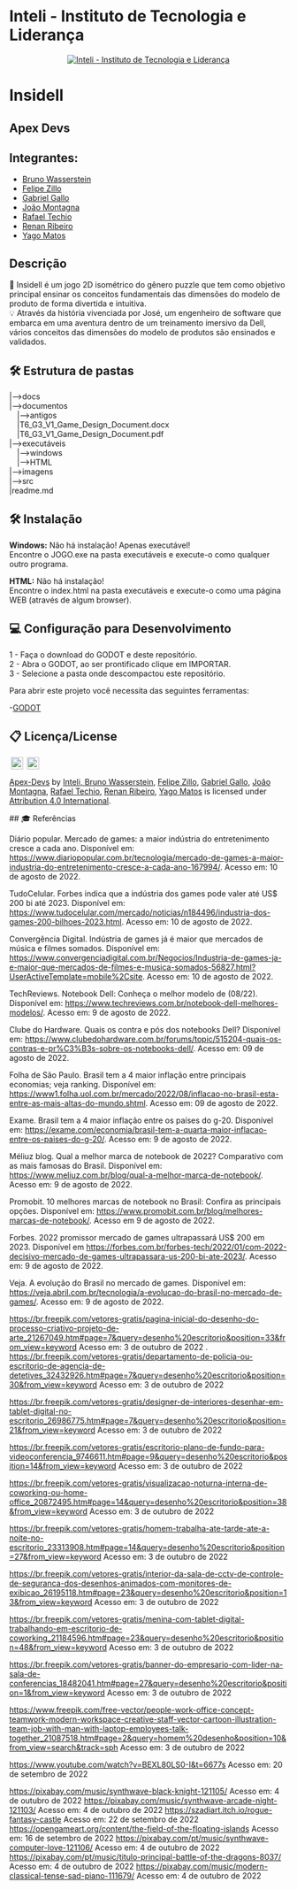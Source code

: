 # Inteli - Instituto de Tecnologia e Liderança 

<p align="center">
<a href= "https://www.inteli.edu.br/"><img src="https://www.inteli.edu.br/wp-content/uploads/2021/08/20172028/marca_1-2.png" alt="Inteli - Instituto de Tecnologia e Liderança" border="0"></a>
</p>

# Insidell

## Apex Devs

## Integrantes:
- <a href="https://www.linkedin.com/in/bruno-wasserstein-04b6b1209/">Bruno Wasserstein</a>
- <a href="https://www.linkedin.com/in/felipe-zillo-72b367247/">Felipe Zillo</a>
- <a href="https://www.linkedin.com/in/gabriel-gallo-m-coutinho-443809232/">Gabriel Gallo</a>
- <a href="https://www.linkedin.com/in/joao-victor-montagna-4bb3a4247/">João Montagna</a>
- <a href="https://www.linkedin.com/in/rafael-mateus-zimmer-techio-6679091a0/">Rafael Techio</a>
- <a href="https://www.linkedin.com/in/renan-ribeiro-31a205247/">Renan Ribeiro</a>
- <a href="https://www.linkedin.com/in/yago-phellipe-777247247/">Yago Matos</a>

## Descrição

📜 Insidell é um jogo 2D isométrico do gênero puzzle que tem como objetivo principal ensinar os conceitos fundamentais das dimensões do modelo de produto de forma divertida e intuitiva.
<br>
💡 Através da história vivenciada por José, um engenheiro de software que embarca em uma aventura dentro de um treinamento imersivo da Dell, vários conceitos das dimensões do modelo de produtos são ensinados e validados.

## 🛠 Estrutura de pastas

|-->docs<br>
|-->documentos<br>
  &emsp;|-->antigos<br>
  &emsp;|T6_G3_V1_Game_Design_Document.docx<br>
  &emsp;|T6_G3_V1_Game_Design_Document.pdf<br>
|-->executáveis<br>
  &emsp;|-->windows<br>
  &emsp;|-->HTML<br>
|-->imagens<br>
|-->src<br>
|readme.md<br>

## 🛠 Instalação

<b>Windows:</b>
Não há instalação! Apenas executável!<br>
Encontre o JOGO.exe na pasta executáveis e execute-o como qualquer outro programa.

<b>HTML:</b>
Não há instalação!<br>
Encontre o index.html na pasta executáveis e execute-o como uma página WEB (através de algum browser).

## 💻 Configuração para Desenvolvimento

1 - Faça o download do GODOT e deste repositório.<br>
2 - Abra o GODOT, ao ser prontificado clique em IMPORTAR.<br>
3 - Selecione a pasta onde descompactou este repositório.<br>

Para abrir este projeto você necessita das seguintes ferramentas:<br>

-<a href="https://godotengine.org/download">GODOT</a>

## 📋 Licença/License

<img style="height:22px!important;margin-left:3px;vertical-align:text-bottom;" src="https://mirrors.creativecommons.org/presskit/icons/cc.svg?ref=chooser-v1"> <img style="height:22px!important;margin-left:3px;vertical-align:text-bottom;" src="https://mirrors.creativecommons.org/presskit/icons/by.svg?ref=chooser-v1">
<p xmlns:cc="http://creativecommons.org/ns#" xmlns:dct="http://purl.org/dc/terms/"><a property="dct:title" rel="cc:attributionURL" href="https://github.com/2022M1T6-Inteli/Apex-Devs">Apex-Devs</a> by <a rel="cc:attributionURL dct:creator" property="cc:attributionName" href="https://github.com/InteliProjects">Inteli, <a href="https://www.linkedin.com/in/bruno-wasserstein-04b6b1209/">Bruno Wasserstein</a>, <a href="https://www.linkedin.com/in/felipe-zillo-72b367247/">Felipe Zillo</a>, <a href="https://www.linkedin.com/in/gabriel-gallo-m-coutinho-443809232/">Gabriel Gallo</a>, <a href="https://www.linkedin.com/in/joao-victor-montagna-4bb3a4247/">João Montagna</a>, <a href="https://www.linkedin.com/in/rafael-mateus-zimmer-techio-6679091a0/">Rafael Techio</a>, <a href="https://www.linkedin.com/in/renan-ribeiro-31a205247/">Renan Ribeiro</a>, <a href="https://www.linkedin.com/in/yago-phellipe-777247247/">Yago Matos</a> is licensed under <a href="http://creativecommons.org/licenses/by/4.0/?ref=chooser-v1" target="_blank" rel="license noopener noreferrer" style="display:inline-block;">Attribution 4.0 International</a>.</p>
## 🎓 Referências

Diário popular. Mercado de games: a maior indústria do entretenimento cresce a cada ano. Disponível em: https://www.diariopopular.com.br/tecnologia/mercado-de-games-a-maior-industria-do-entretenimento-cresce-a-cada-ano-167994/. Acesso em: 10 de agosto de 2022.

TudoCelular. Forbes indica que a indústria dos games pode valer até US$ 200 bi até 2023. Disponível em: https://www.tudocelular.com/mercado/noticias/n184496/industria-dos-games-200-bilhoes-2023.html. Acesso em: 10 de agosto de 2022.

Convergência Digital. Indústria de games já é maior que mercados de música e filmes somados. Disponível em: https://www.convergenciadigital.com.br/Negocios/Industria-de-games-ja-e-maior-que-mercados-de-filmes-e-musica-somados-56827.html?UserActiveTemplate=mobile%2Csite. Acesso em: 10 de agosto de 2022.

TechReviews. Notebook Dell: Conheça o melhor modelo de (08/22). Disponível em: https://www.techreviews.com.br/notebook-dell-melhores-modelos/. Acesso em: 9 de agosto de 2022.

Clube do Hardware. Quais os contra e pós dos notebooks Dell? Disponível em: https://www.clubedohardware.com.br/forums/topic/515204-quais-os-contras-e-pr%C3%B3s-sobre-os-notebooks-dell/. Acesso em: 09 de agosto de 2022.

Folha de São Paulo. Brasil tem a 4 maior inflação entre principais economias; veja ranking. Disponível em: https://www1.folha.uol.com.br/mercado/2022/08/inflacao-no-brasil-esta-entre-as-mais-altas-do-mundo.shtml. Acesso em: 09 de agosto de 2022.

Exame. Brasil tem a 4 maior inflação entre os países do g-20. Disponível em: https://exame.com/economia/brasil-tem-a-quarta-maior-inflacao-entre-os-paises-do-g-20/. Acesso em: 9 de agosto de 2022.

 Méliuz blog. Qual a melhor marca de notebook de 2022? Comparativo com as mais famosas do Brasil. Disponível em: https://www.meliuz.com.br/blog/qual-a-melhor-marca-de-notebook/. Acesso em: 9 de agosto de 2022.

Promobit. 10 melhores marcas de notebook no Brasil: Confira as principais opções. Disponível em: https://www.promobit.com.br/blog/melhores-marcas-de-notebook/. Acesso em 9 de agosto de 2022.

Forbes. 2022 promissor mercado de games ultrapassará US$ 200 em 2023. Disponível em https://forbes.com.br/forbes-tech/2022/01/com-2022-decisivo-mercado-de-games-ultrapassara-us-200-bi-ate-2023/. Acesso em: 9 de agosto de 2022. 

Veja. A evolução do Brasil no mercado de games. Disponível em: https://veja.abril.com.br/tecnologia/a-evolucao-do-brasil-no-mercado-de-games/. Acesso em: 9 de agosto de 2022.

https://br.freepik.com/vetores-gratis/pagina-inicial-do-desenho-do-processo-criativo-projeto-de-arte_21267049.htm#page=7&query=desenho%20escritorio&position=33&from_view=keyword Acesso em: 3 de outubro de 2022
. 
https://br.freepik.com/vetores-gratis/departamento-de-policia-ou-escritorio-de-agencia-de-detetives_32432926.htm#page=7&query=desenho%20escritorio&position=30&from_view=keyword Acesso em: 3 de outubro de 2022

https://br.freepik.com/vetores-gratis/designer-de-interiores-desenhar-em-tablet-digital-no-escritorio_26986775.htm#page=7&query=desenho%20escritorio&position=21&from_view=keyword Acesso em: 3 de outubro de 2022

https://br.freepik.com/vetores-gratis/escritorio-plano-de-fundo-para-videoconferencia_9746611.htm#page=9&query=desenho%20escritorio&position=14&from_view=keyword Acesso em: 3 de outubro de 2022

https://br.freepik.com/vetores-gratis/visualizacao-noturna-interna-de-coworking-ou-home-office_20872495.htm#page=14&query=desenho%20escritorio&position=38&from_view=keyword Acesso em: 3 de outubro de 2022

https://br.freepik.com/vetores-gratis/homem-trabalha-ate-tarde-ate-a-noite-no-escritorio_23313908.htm#page=14&query=desenho%20escritorio&position=27&from_view=keyword Acesso em: 3 de outubro de 2022

https://br.freepik.com/vetores-gratis/interior-da-sala-de-cctv-de-controle-de-seguranca-dos-desenhos-animados-com-monitores-de-exibicao_26195118.htm#page=23&query=desenho%20escritorio&position=13&from_view=keyword Acesso em: 3 de outubro de 2022

https://br.freepik.com/vetores-gratis/menina-com-tablet-digital-trabalhando-em-escritorio-de-coworking_21184596.htm#page=23&query=desenho%20escritorio&position=48&from_view=keyword Acesso em: 3 de outubro de 2022

https://br.freepik.com/vetores-gratis/banner-do-empresario-com-lider-na-sala-de-conferencias_18482041.htm#page=27&query=desenho%20escritorio&position=1&from_view=keyword Acesso em: 3 de outubro de 2022

https://www.freepik.com/free-vector/people-work-office-concept-teamwork-modern-workspace-creative-staff-vector-cartoon-illustration-team-job-with-man-with-laptop-employees-talk-together_21087518.htm#page=2&query=homem%20desenho&position=10&from_view=search&track=sph Acesso em: 3 de outubro de 2022

https://www.youtube.com/watch?v=BEXL80LS0-I&t=6677s Acesso em: 20 de setembro de 2022

https://pixabay.com/music/synthwave-black-knight-121105/ Acesso em: 4 de outubro de 2022
https://pixabay.com/music/synthwave-arcade-night-121103/ Acesso em: 4 de outubro de 2022
https://szadiart.itch.io/rogue-fantasy-castle Acesso em: 22 de setembro de 2022
https://opengameart.org/content/the-field-of-the-floating-islands Acesso em: 16 de setembro de 2022
https://pixabay.com/pt/music/synthwave-computer-love-121106/ Acesso em: 4 de outubro de 2022
https://pixabay.com/pt/music/titulo-principal-battle-of-the-dragons-8037/ Acesso em: 4 de outubro de 2022
https://pixabay.com/music/modern-classical-tense-sad-piano-111679/ Acesso em: 4 de outubro de 2022

